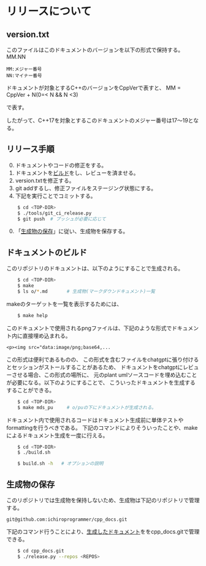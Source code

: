 # リリースについて

## version.txt
このファイルはこのドキュメントのバージョンを以下の形式で保持する。
    MM.NN

    MM:メジャー番号
    NN:マイナー番号

ドキュメントが対象とするC++のバージョンをCppVerで表すと、
    MM = CppVer + N(0=< N && N <3)

で表す。

したがって、C++17を対象とするこのドキュメントのメジャー番号は17～19となる。

## リリース手順<a id="gen_doc"></a>
0. ドキュメントやコードの修正をする。
0. ドキュメントを[ビルド](#build)をし、レビューを済ませる。
0. version.txtを修正する。
0. git addするし、修正ファイルをステージング状態にする。
0. 下記を実行ことでコミットする。

``` sh
    $ cd <TOP-DIR>
    $ ./tools/git_ci_release.py
    $ git push  # プッシュが必要に応じて
```

0. 「[生成物の保存](#store_doc)」に従い、生成物を保存する。



## ドキュメントのビルド<a id="build"></a>
このリポジトリのドキュメントは、以下のようにすることで生成される。

``` sh
    $ cd <TOP-DIR>
    $ make
    $ ls o/*.md       # 生成物(マークダウンドキュメント)一覧
```


makeのターゲットを一覧を表示するためには、

``` sh
    $ make help
```

このドキュメントで使用されるpngファイルは、下記のような形式でドキュメント内に直接埋め込まれる。

    <p><img src="data:image/png;base64,...

この形式は便利であるものの、
この形式を含むファイルをchatgptに張り付けるとセッションがストールすることがあるため、
ドキュメントをchatgptにレビューさせる場合、この形式の場所に、
元のplant umlソースコードを埋め込むことが必要になる。以下のようにすることで、
こういったドキュメントを生成するすることができる。

``` sh
    $ cd <TOP-DIR>
    $ make mds_pu     # o/puの下にドキュメントが生成される。
```

ドキュメント内で使用されるコードはドキュメント生成前に単体テストやformattingを行うべきである。
下記のコマンドによりそういったことや、makeによるドキュメント生成を一度に行える。

``` sh
    $ cd <TOP-DIR>
    $ ./build.sh

    $ build.sh -h   # オプションの説明
```
    
    
## 生成物の保存<a id="store_doc"></a>
このリポジトリでは生成物を保持しないため、生成物は下記のリポジトリで管理する。

    git@github.com:ichiroprogrammer/cpp_docs.git 


下記のコマンド行うことにより、[生成したドキュメント](#gen_doc)ををcpp_docs.gitで管理できる。

``` sh
    $ cd cpp_docs.git
    $ ./release.py --repos <REPOS>
```
